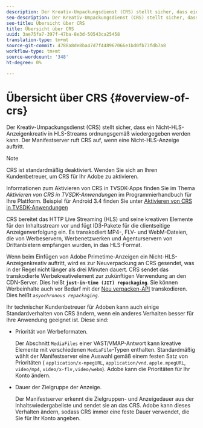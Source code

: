 ```yaml
---
description: Der Kreativ-Umpackungsdienst (CRS) stellt sicher, dass ein Nicht-HLS-Anzeigenkreativ in HLS-Streams ordnungsgemäß wiedergegeben werden kann. Der Manifestserver ruft CRS auf, wenn eine Nicht-HLS-Anzeige auftritt.
seo-description: Der Kreativ-Umpackungsdienst (CRS) stellt sicher, dass ein Nicht-HLS-Anzeigenkreativ in HLS-Streams ordnungsgemäß wiedergegeben werden kann. Der Manifestserver ruft CRS auf, wenn eine Nicht-HLS-Anzeige auftritt.
seo-title: Übersicht über CRS
title: Übersicht über CRS
uuid: 3ae75fa7-397f-47ba-8e3d-50543ca25458
translation-type: tm+mt
source-git-commit: 4788a8de8ba47d7f448967066e1bd0fb73fdb7a8
workflow-type: tm+mt
source-wordcount: '348'
ht-degree: 0%

---
```



# Übersicht über CRS {#overview-of-crs}

Der Kreativ-Umpackungsdienst (CRS) stellt sicher, dass ein Nicht-HLS-Anzeigenkreativ in HLS-Streams ordnungsgemäß wiedergegeben werden kann. Der Manifestserver ruft CRS auf, wenn eine Nicht-HLS-Anzeige auftritt.

>[!NOTE]
>
>CRS ist standardmäßig deaktiviert. Wenden Sie sich an Ihren Kundenbetreuer, um CRS für Ihr Adobe zu aktivieren.
>
>Informationen zum Aktivieren von CRS in TVSDK-Apps finden Sie im Thema *Aktivieren von CRS in TVSDK-Anwendungen* im Programmierhandbuch für Ihre Plattform. Beispiel für Android 3.4 finden Sie unter [Aktivieren von CRS in TVSDK-Anwendungen](../../programming/tvsdk-3x-android-prog/android-3x-advertising/ad-insertion/ad-transcoding/android-3x-ad-transcoding.md)

CRS bereitet das HTTP Live Streaming (HLS) und seine kreativen Elemente für den Inhaltsstream vor und fügt ID3-Pakete für die clientseitige Anzeigenverfolgung ein. Es transkodiert MP4-, FLV- und WebM-Dateien, die von Werbeservern, Werbenetzwerken und Agenturservern von Drittanbietern empfangen wurden, in das HLS-Format.

Wenn beim Einfügen von Adobe Primetime-Anzeigen ein Nicht-HLS-Anzeigenkreativ auftritt, wird es zur Neuverpackung an CRS gesendet, was in der Regel nicht länger als drei Minuten dauert. CRS sendet das transkodierte Werbekreativelement zur zukünftigen Verwendung an den CDN-Server. Dies heißt **`just-in-time (JIT) repackaging`**. Sie können Werbeinhalte auch vor Bedarf mit der [Neu verpacken-API](../../dynamic-ad-insertion/creative-repackaging-service/api-repackage.md) transkodieren. Dies heißt *`asynchronous repackaging`*.

Ihr technischer Kundenbetreuer für Adoben kann auch einige Standardverhalten von CRS ändern, wenn ein anderes Verhalten besser für Ihre Anwendung geeignet ist. Diese sind:

* Priorität von Werbeformaten.

   Der Abschnitt `MediaFiles` einer VAST/VMAP-Antwort kann kreative Elemente mit verschiedenen `MediaFile`-Typen enthalten. Standardmäßig wählt der Manifestserver eine Auswahl gemäß einem festen Satz von Prioritäten ( `application/x-mpegURL`, `application/vnd.apple.mpegURL`, `video/mp4`, `video/x-flv,video/webm`). Adobe kann die Prioritäten für Ihr Konto ändern.
* Dauer der Zielgruppe der Anzeige.

   Der Manifestserver erkennt die Zielgruppen- und Anzeigedauer aus der Inhaltswiedergabeliste und sendet sie an das CRS. Adobe kann dieses Verhalten ändern, sodass CRS immer eine feste Dauer verwendet, die Sie für Ihr Konto angeben.
